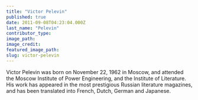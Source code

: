 ```yaml
---
title: "Victor Pelevin"
published: true
date: 2011-09-08T04:23:04.000Z
last_name: "Pelevin"
contributor_type:
image_path:
image_credit:
featured_image_path:
slug: victor-pelevin
---
```


Victor Pelevin was born on November 22, 1962 in Moscow, and attended the Moscow Institute of Power Engineering, and the Institute of Literature. His work has appeared in the most prestigious Russian literature magazines, and has been translated into French, Dutch, German and Japanese.

